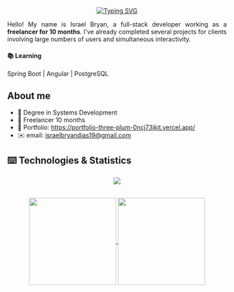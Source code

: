 
<div align="center">
  
  [![Typing SVG](https://readme-typing-svg.demolab.com?font=Fira+Code&duration=3900&pause=1000&width=340&lines=%F0%9F%92%BBBack+End+Developer%F0%9F%92%BB;%F0%9F%92%BBDesenvolvedor+Back+End%F0%9F%92%BB)](https://git.io/typing-svg)
</div>

<div align="justify">
  
  Hello! My name is Israel Bryan, a full-stack developer working as a **freelancer for 10 months**. I've already completed several projects for clients involving large numbers of users and simultaneous interactivity.


<h4>📚 Learning</h4>

Spring Boot | Angular | PostgreSQL
  
</div>




## About me
- 📄 Degree in Systems Development
- 🪪 Freelancer 10 months
- 📝 Portfolio: https://portfolio-three-plum-0ncj73jkjt.vercel.app/
- ✉️ email: israelbryandias19@gmail.com


## ⌨️ Technologies & Statistics

<p align="center">
  <a href="https://skillicons.dev">
    <img src="https://skillicons.dev/icons?i=git,docker,discordjs,ts,bots,discord,js,bash,cs,tailwind,figma,bootstrap,linux,postman,mysql,mongodb,sqlite,kali,nodejs,react,windows,mint,css,html,express,unity,blender" />
  </a>
</p>

<br>

<div align="center">
  
<a href="https://github.com/anuraghazra/github-readme-stats">
  <img height=200 align="center" src="https://github-readme-stats.vercel.app/api?username=IsraelBryan&locale=en&hide_title=false&layout=compact&card_width=320&langs_count=5&theme=dark&hide_border=false&height="150"" />
</a>
<a href="https://github.com/anuraghazra/convoychat">
  <img height=200 align="center" src="https://github-readme-stats.vercel.app/api/top-langs?username=IsraelBryan&layout=compact&langs_count=8&card_width=320&theme=dark&hide_border=false&height="150"" />
</a>

</div>

